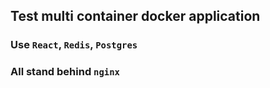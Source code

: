 ## Test multi container docker application

### Use `React`, `Redis`, `Postgres`

### All stand behind `nginx`
